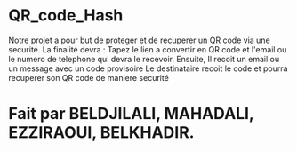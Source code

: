# QR_code_Hash
Notre projet a pour but de proteger et de recuperer un QR code via une securité.
La finalité devra :
Tapez le lien a convertir en QR code et l'email ou le numero de telephone qui devra le recevoir.
Ensuite, Il recoit un email ou un message avec un code provisoire
Le destinataire recoit le code et pourra recuperer son QR code de maniere securité
# Fait par BELDJILALI, MAHADALI, EZZIRAOUI, BELKHADIR.
